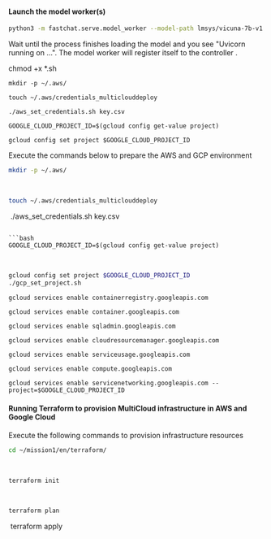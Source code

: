 #### Launch the model worker(s)
```bash
python3 -m fastchat.serve.model_worker --model-path lmsys/vicuna-7b-v1.5
```
Wait until the process finishes loading the model and you see "Uvicorn running on ...". The model worker will register itself to the controller .

chmod +x *.sh

```
mkdir -p ~/.aws/

```

```
touch ~/.aws/credentials_multiclouddeploy

```

```
./aws_set_credentials.sh key.csv

```

```
GOOGLE_CLOUD_PROJECT_ID=$(gcloud config get-value project)

```

```
gcloud config set project $GOOGLE_CLOUD_PROJECT_ID

```

Execute the commands below to prepare the AWS and GCP environment

```bash
mkdir -p ~/.aws/
```
​
```bash
touch ~/.aws/credentials_multiclouddeploy
```
​
./aws_set_credentials.sh key.csv
```
​
```bash
GOOGLE_CLOUD_PROJECT_ID=$(gcloud config get-value project)
```
​
```bash
gcloud config set project $GOOGLE_CLOUD_PROJECT_ID
./gcp_set_project.sh
```

```bash
gcloud services enable containerregistry.googleapis.com

```

```
gcloud services enable container.googleapis.com

```

```
gcloud services enable sqladmin.googleapis.com

```

```
gcloud services enable cloudresourcemanager.googleapis.com

```

```
gcloud services enable serviceusage.googleapis.com
```

```
gcloud services enable compute.googleapis.com
```

```
gcloud services enable servicenetworking.googleapis.com --project=$GOOGLE_CLOUD_PROJECT_ID
```

#### Running Terraform to provision MultiCloud infrastructure in AWS and Google Cloud
Execute the following commands to provision infrastructure resources

```bash
cd ~/mission1/en/terraform/
```
​
```bash
terraform init
```
​
```bash
terraform plan
```
​
terraform apply
